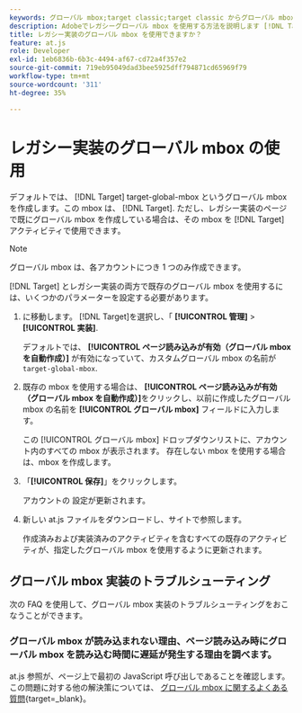 ```yaml
---
keywords: グローバル mbox;target classic;target classic からグローバル mbox を使用する
description: Adobeでレガシーグローバル mbox を使用する方法を説明します [!DNL Target] アクティビティを作成します（レガシー実装用にページ上で既にグローバル mbox を作成している場合）。
title: レガシー実装のグローバル mbox を使用できますか？
feature: at.js
role: Developer
exl-id: 1eb6836b-6b3c-4494-af67-cd72a4f357e2
source-git-commit: 719eb95049dad3bee5925dff794871cd65969f79
workflow-type: tm+mt
source-wordcount: '311'
ht-degree: 35%

---
```


# レガシー実装のグローバル mbox の使用

デフォルトでは、 [!DNL Target] target-global-mbox というグローバル mbox を作成します。この mbox は、 [!DNL Target]. ただし、レガシー実装のページで既にグローバル mbox を作成している場合は、その mbox を [!DNL Target] アクティビティで使用できます。

>[!NOTE]
>
>グローバル mbox は、各アカウントにつき 1 つのみ作成できます。

[!DNL Target] とレガシー実装の両方で既存のグローバル mbox を使用するには、いくつかのパラメーターを設定する必要があります。

1. に移動します。 [!DNL Target]を選択し、「 **[!UICONTROL 管理]** > **[!UICONTROL 実装]**.

   デフォルトでは、 **[!UICONTROL ページ読み込みが有効（グローバル mbox を自動作成）]** が有効になっていて、カスタムグローバル mbox の名前が `target-global-mbox`.

1. 既存の mbox を使用する場合は、 **[!UICONTROL ページ読み込みが有効（グローバル mbox を自動作成）]**&#x200B;をクリックし、以前に作成したグローバル mbox の名前を **[!UICONTROL グローバル mbox]** フィールドに入力します。

   この [!UICONTROL グローバル mbox] ドロップダウンリストに、アカウント内のすべての mbox が表示されます。 存在しない mbox を使用する場合は、mbox を作成します。

1. 「**[!UICONTROL 保存]**」をクリックします。

   アカウントの 設定が更新されます。

1. 新しい at.js ファイルをダウンロードし、サイトで参照します。

   作成済みおよび実装済みのアクティビティを含むすべての既存のアクティビティが、指定したグローバル mbox を使用するように更新されます。

## グローバル mbox 実装のトラブルシューティング

次の FAQ を使用して、グローバル mbox 実装のトラブルシューティングをおこなうことができます。

### グローバル mbox が読み込まれない理由、ページ読み込み時にグローバル mbox を読み込む時間に遅延が発生する理由を調べます。

at.js 参照が、ページ上で最初の JavaScript 呼び出しであることを確認します。 この問題に対する他の解決策については、 [グローバル mbox に関するよくある質問](https://developer.adobe.com/target/implement/client-side/atjs/global-mbox/global-mbox-faq/){target=_blank}。
